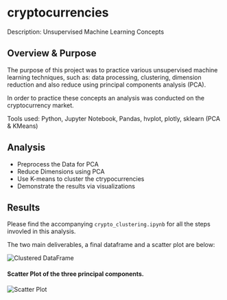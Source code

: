 # cryptocurrencies
Description: Unsupervised Machine Learning Concepts

## Overview & Purpose
The purpose of this project was to practice various unsupervised machine learning techniques, such as: data processing, clustering, dimension reduction and also reduce using principal components analysis (PCA).

In order to practice these concepts an analysis was conducted on the cryptocurrency market.

Tools used: Python, Jupyter Notebook, Pandas, hvplot, plotly, sklearn (PCA & KMeans)

## Analysis
- Preprocess the Data for PCA
- Reduce Dimensions using PCA
- Use K-means to cluster the ctrypocurrencies
- Demonstrate the results via visualizations

## Results
Please find the accompanying ```crypto_clustering.ipynb``` for all the steps invovled in this analysis.

The two main deliverables, a final dataframe and a scatter plot are below:

![Clustered DataFrame](https://user-images.githubusercontent.com/89284280/147891420-3b32aae8-358e-4bd1-acfd-029d7b9b602e.JPG)

#### Scatter Plot of the three principal components.
![Scatter Plot](https://user-images.githubusercontent.com/89284280/147891425-d90b15e0-7d9f-4b84-9882-ad82a83ddde4.JPG)
